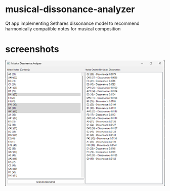 # musical-dissonance-analyzer
Qt app implementing Sethares dissonance model to recommend harmonically compatible notes for musical composition

# screenshots
![.](473B5C2D-A3EE-4497-AB36-BCE4F0CB94C5.png)

